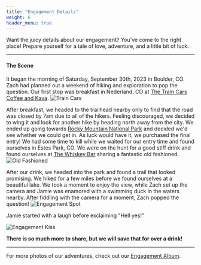```yaml
---
title: "Engagement Details"
weight: 6
header_menu: true
---
```


Want the juicy details about our engagement? You've come to the right place! Prepare yourself for a tale of love, adventure, and a little bit of luck.

----

#### The Scene
It began the morning of Saturday, September 30th, 2023 in Boulder, CO. Zach had planned out a weekend of hiking and exploration to pop the question. Our first stop was breakfast in Nederland, CO at [The Train Cars Coffee and Kava](http://www.thetraincarscoffee.com/). ![Train Cars](images/jz_train_cars.jpeg)

After breakfast, we headed to the trailhead nearby only to find that the road was closed by 7am due to all of the hikers. Feeling discouraged, we decided to wing it and look for another hike by heading north away from the city. We ended up going towards [Rocky Mountain National Park](https://www.nps.gov/romo/index.htm) and decided we'd see whether we could get in. As luck would have it, we purchased the final entry! We had some time to kill while we waited for our entry time and found ourselves in Estes Park, CO. We were on the hunt for a good stiff drink and found ourselves at [The Whiskey Bar](http://www.stanleyhotel.com/the-whiskey-bar.html) sharing a fantastic old fashioned. ![Old Fashioned](images/jz_old_fashioned.jpeg)

After our drink, we headed into the park and found a trail that looked promising. We hiked for a few miles before we found ourselves at a beautiful lake. We took a moment to enjoy the view, while Zach set up the camera and Jamie was enamored with a swimming duck in the waters nearby. After fiddling with the camera for a moment, Zach popped the question!
![Engagement Spot](images/jz_engagement_spot.jpeg)

Jamie started with a laugh before exclaiming "Hell yes!"

![Engagement Kiss](images/jz_engagement_kiss.jpeg)


**There is so much more to share, but we will save that for over a drink!**

----
For more photos of our adventures, check out our [Engagement Album](https://photos.app.goo.gl/TDhusofrBFsMMuwT8).